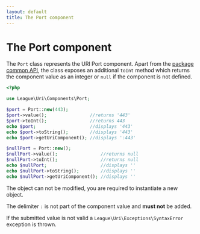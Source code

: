 ```yaml
---
layout: default
title: The Port component
---
```


# The Port component

The `Port` class represents the URI Port component. Apart from the [package common API](/components/7.0/),
the class exposes an additional `toInt` method which returns the component value as an integer or `null`
if the component is not defined.

~~~php
<?php

use League\Uri\Components\Port;

$port = Port::new(443);
$port->value();                //returns '443'
$port->toInt();                //returns 443
echo $port;                    //displays '443'
echo $port->toString();        //displays '443'
echo $port->getUriComponent(); //displays ':443'

$nullPort = Port::new();
$nullPort->value();                //returns null
$nullPort->toInt();                //returns null
echo $nullPort;                    //displays ''
echo $nullPort->toString();        //displays ''
echo $nullPort->getUriComponent(); //displays ''
~~~

<p class="message-notice">The object can not be modified, you are required to instantiate a new object.</p>
<p class="message-notice">The delimiter <code>:</code> is not part of the component value and <strong>must not</strong> be added.</p>
<p class="message-warning">If the submitted value is not valid a <code>League\Uri\Exceptions\SyntaxError</code> exception is thrown.</p>
